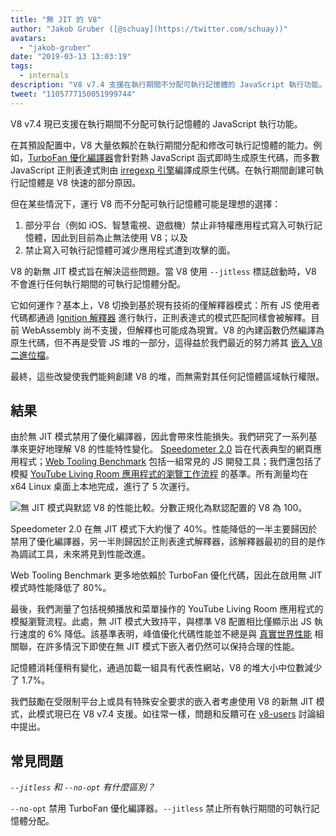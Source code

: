 ```yaml
---
title: "無 JIT 的 V8"
author: "Jakob Gruber ([@schuay](https://twitter.com/schuay))"
avatars: 
  - "jakob-gruber"
date: "2019-03-13 13:03:19"
tags: 
  - internals
description: "V8 v7.4 支援在執行期間不分配可執行記憶體的 JavaScript 執行功能。"
tweet: "1105777150051999744"
---
```

V8 v7.4 現已支援在執行期間不分配可執行記憶體的 JavaScript 執行功能。

在其預設配置中，V8 大量依賴於在執行期間分配和修改可執行記憶體的能力。例如，[TurboFan 優化編譯器](/blog/turbofan-jit)會針對熱 JavaScript 函式即時生成原生代碼，而多數 JavaScript 正則表達式則由 [irregexp 引擎](https://blog.chromium.org/2009/02/irregexp-google-chromes-new-regexp.html)編譯成原生代碼。在執行期間創建可執行記憶體是 V8 快速的部分原因。

<!--truncate-->
但在某些情況下，運行 V8 而不分配可執行記憶體可能是理想的選擇：

1. 部分平台（例如 iOS、智慧電視、遊戲機）禁止非特權應用程式寫入可執行記憶體，因此到目前為止無法使用 V8；以及
1. 禁止寫入可執行記憶體可減少應用程式遭到攻擊的面。

V8 的新無 JIT 模式旨在解決這些問題。當 V8 使用 `--jitless` 標誌啟動時，V8 不會進行任何執行期間的可執行記憶體分配。

它如何運作？基本上，V8 切換到基於現有技術的僅解釋器模式：所有 JS 使用者代碼都通過 [Ignition 解釋器](/blog/ignition-interpreter) 進行執行，正則表達式的模式匹配同樣會被解釋。目前 WebAssembly 尚不支援，但解釋也可能成為現實。V8 的內建函數仍然編譯為原生代碼，但不再是受管 JS 堆的一部分，這得益於我們最近的努力將其 [嵌入 V8 二進位檔](/blog/embedded-builtins)。

最終，這些改變使我們能夠創建 V8 的堆，而無需對其任何記憶體區域執行權限。

## 結果

由於無 JIT 模式禁用了優化編譯器，因此會帶來性能損失。我們研究了一系列基準來更好地理解 V8 的性能特性變化。 [Speedometer 2.0](/blog/speedometer-2) 旨在代表典型的網頁應用程式；[Web Tooling Benchmark](/blog/web-tooling-benchmark) 包括一組常見的 JS 開發工具；我們還包括了模擬 [YouTube Living Room 應用程式的瀏覽工作流程](https://chromeperf.appspot.com/report?sid=518c637ffa0961f965afe51d06979375467b12b87e72061598763e5a36876306) 的基準。所有測量均在 x64 Linux 桌面上本地完成，進行了 5 次運行。

![無 JIT 模式與默認 V8 的性能比較。分數正規化為默認配置的 V8 為 100。](/_img/jitless/benchmarks.svg)

Speedometer 2.0 在無 JIT 模式下大約慢了 40%。性能降低的一半主要歸因於禁用了優化編譯器，另一半則歸因於正則表達式解釋器，該解釋器最初的目的是作為調試工具，未來將見到性能改進。

Web Tooling Benchmark 更多地依賴於 TurboFan 優化代碼，因此在啟用無 JIT 模式時性能降低了 80%。

最後，我們測量了包括視頻播放和菜單操作的 YouTube Living Room 應用程式的模擬瀏覽流程。此處，無 JIT 模式大致持平，與標準 V8 配置相比僅顯示出 JS 執行速度的 6% 降低。該基準表明，峰值優化代碼性能並不總是與 [真實世界性能](/blog/real-world-performance) 相關聯，在許多情況下即使在無 JIT 模式下嵌入者仍然可以保持合理的性能。

記憶體消耗僅稍有變化，通過加載一組具有代表性網站，V8 的堆大小中位數減少了 1.7%。

我們鼓勵在受限制平台上或具有特殊安全要求的嵌入者考慮使用 V8 的新無 JIT 模式，此模式現已在 V8 v7.4 支援。如往常一樣，問題和反饋可在 [v8-users](https://groups.google.com/forum/#!forum/v8-users) 討論組中提出。

## 常見問題

*`--jitless` 和 `--no-opt` 有什麼區別？*

`--no-opt` 禁用 TurboFan 優化編譯器。`--jitless` 禁止所有執行期間的可執行記憶體分配。
